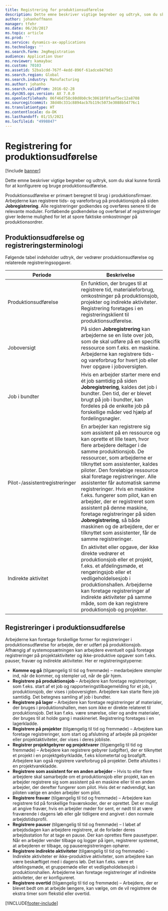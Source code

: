 ```yaml
---
title: Registrering for produktionsudførelse
description: Dette emne beskriver vigtige begreber og udtryk, som du skal kunne forstå for at konfigurere og bruge produktionsudførelse.
author: johanhoffmann
manager: tfehr
ms.date: 06/20/2017
ms.topic: article
ms.prod: ''
ms.service: dynamics-ax-applications
ms.technology: ''
ms.search.form: JmgRegistration
audience: Application User
ms.reviewer: kamaybac
ms.custom: 70103
ms.assetid: 52ba1cdd-767f-4edd-896f-61adce8479d3
ms.search.region: Global
ms.search.industry: Manufacturing
ms.author: johanho
ms.search.validFrom: 2016-02-28
ms.dyn365.ops.version: AX 7.0.0
ms.openlocfilehash: 06f46d758c80d0b0c9c30618f8faaf5ec12a8708
ms.sourcegitcommit: 38d40c331c8894acb7b119c5073e3088b54776c1
ms.translationtype: HT
ms.contentlocale: da-DK
ms.lasthandoff: 01/15/2021
ms.locfileid: "4998847"
---
```

# <a name="registration-for-manufacturing-execution"></a>Registrering for produktionsudførelse

[!include [banner](../includes/banner.md)]

Dette emne beskriver vigtige begreber og udtryk, som du skal kunne forstå for at konfigurere og bruge produktionsudførelse. 

Produktionsudførelse er primært beregnet til brug i produktionsfirmaer. Arbejderne kan registrere tids- og vareforbrug på produktionsjob på siden **Jobregistrering**. Alle registreringer godkendes og overføres senere til de relevante moduler. Fortløbende godkendelse og overførsel af registreringer giver lederne mulighed for let at spore faktiske omkostninger på produktionsordrer.

## <a name="manufacturing-execution-and-registration-terminology"></a>Produktionsudførelse og registreringsterminologi
Følgende tabel indeholder udtryk, der vedrører produktionsudførelse og relaterede registreringsopgaver.

| Periode                          | Beskrivelse                                                                                                                                                                                                                                                                                                                                                                                                                                                                                                                                                                                           |
|-------------------------------|-------------------------------------------------------------------------------------------------------------------------------------------------------------------------------------------------------------------------------------------------------------------------------------------------------------------------------------------------------------------------------------------------------------------------------------------------------------------------------------------------------------------------------------------------------------------------------------------------------|
| Produktionsudførelse       | En funktion, der bruges til at registrere tid, materialeforbrug, omkostninger på produktionsjob, projekter og indirekte aktiviteter. Registrering foretages i en registreringsklient til produktionsudførelse.                                                                                                                                                                                                                                                                                                                                                                                                   |
| Joboversigt                      | På siden **Jobregistrering** kan arbejderne se en liste over job, som de skal udføre på en specifik ressource som f.eks. en maskine. Arbejderne kan registrere tids- og vareforbrug for hvert job eller hver opgave i joboversigten.                                                                                                                                                                                                                                                                                                                                                                           |
| Job i bundter                  | Hvis en arbejder starter mere end ét job samtidig på siden **Jobregistrering**, kaldes det job i bundter. Den tid, der er blevet brugt på job i bundter, kan fordeles på de enkelte job på forskellige måder ved hjælp af fordelingsnøgler.                                                                                                                                                                                                                                                                                                                                                         |
| Pilot-/assistentregistreringer | En arbejder kan registrere sig som assistent på en ressource og kan oprette et lille team, hvor flere arbejdere deltager i de samme produktionsjob. De ressourcer, som arbejderne er tilknyttet som assistenter, kaldes piloter. Den foreløbige ressource skal foretage registreringer. Alle assistenter får automatisk samme registreringer. Hvis en maskine f.eks. fungerer som pilot, kan en arbejder, der er registreret som assistent på denne maskine, foretage registreringer på siden **Jobregistrering**, så både maskinen og de arbejdere, der er tilknyttet som assistenter, får de samme registreringer. |
| Indirekte aktivitet             | En aktivitet eller opgave, der ikke direkte vedrører et produktionsjob eller et projekt, f.eks. et afdelingsmøde, et rengøringsjob eller et vedligeholdelsesjob i produktionshallen. Arbejderne kan foretage registreringer af indirekte aktiviteter på samme måde, som de kan registrere produktionsjob og projekter.                                                                                                                                                                                                                                                                                                |

## <a name="registrations-in-manufacturing-execution"></a>Registreringer i produktionsudførelse
Arbejderne kan foretage forskellige former for registreringer i produktionsudførelse for arbejde, der er udført på produktionsjob. Afhængig af systemopsætningen kan arbejdere eventuelt også foretage registreringer på projektaktiviteter og ikke-produktive opgaver som f.eks. pauser, fravær og indirekte aktiviteter. Her er registreringstyperne:

-   **Komme og gå** (tilgængelig til tid og fremmøde) – medarbejdere stempler ind, når de kommer, og stempler ud, når de går hjem.
-   **Registrere på produktionsjob** – Arbejdere kan foretage registreringer, som f.eks. start af et job og rapporteringstilbagemelding for et job, i produktionsjob, der vises i joboversigten. Arbejdere kan starte flere job samtidig. Det betegnes samling af job i bundter.
-   **Registrere på lager** – Arbejdere kan foretage registreringer af materialer, der bruges i produktionshallen, men som ikke er direkte relateret til produktionsjob. Det kan f.eks. være smørelse, olier og andre materialer, der bruges til at holde gang i maskineriet. Registrering foretages i en lagerkladde.
-   **Registrere på projekter** (tilgængelig til tid og fremmøde) – Arbejdere kan foretage registreringer, som start og afslutning af arbejde på projekter eller projektaktiviteter, der vises i deres jobliste.
-   **Registrer projektgebyrer og projektvarer** (tilgængelig til tid og fremmøde) – Arbejdere kan registrere gebyrer (udgifter), der er tilknyttet et projekt i en projektgebyrkladde, f.eks kilometertal og broafgift. Arbejdere kan også registrere vareforbrug på projekter. Dette afsluttes i en projektvarekladde.
-   **Registrere som assistent for en anden arbejder** – Hvis to eller flere arbejdere skal samarbejde om et produktionsjob eller projekt, kan en arbejder registrere sig som assistent på en maskine eller til en anden arbejder, der derefter fungerer som pilot. Hvis det er nødvendigt, kan piloten vælge en anden arbejder som pilot.
-   **Registrere fravær** (tilgængelig til tid og fremmøde) – Arbejdere kan registrere tid på forskellige fraværskoder, der er oprettet. Det er muligt at angive fravær, hvis en arbejder møder for sent, er nødt til at være fraværende i dagens løb eller går tidligere end angivet i den normale arbejdstidsprofil.
-   **Registrere pauser** (tilgængelig til tid og fremmøde) – I løbet af arbejdsdagen kan arbejdere registrere, at de forlader deres arbejdsstation for at tage en pause. Der kan oprettes flere pausetyper. Når en arbejder vender tilbage og logger på igen, registrerer systemet, at arbejderen er tilbage, og pauseregistreringen ophører.
-   **Registrere indirekte aktiviteter** (tilgængelig til tid og fremmøde) – Indirekte aktiviteter er ikke-produktive aktiviteter, som arbejdere kan være beskæftiget med i dagens løb. Det kan f.eks. være et afdelingsmøde, et gruppemøde eller et vedligeholdelsesjob i produktionshallen. Arbejderne kan foretage registreringer af indirekte aktiviteter, der er konfigureret.
-   **Registrere overtid** (tilgængelig til tid og fremmøde) – Arbejdere, der er blevet bedt om at arbejde længere, kan vælge, om de vil registrere de ekstra timer som flekstid eller overtid.






[!INCLUDE[footer-include](../../includes/footer-banner.md)]